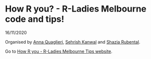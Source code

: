 How R you? - R-Ladies Melbourne code and tips\!
================
16/11/2020

Organised by [Anna Quaglieri](https://github.com/annaquaglieri16),
[Sehrish Kanwal](https://github.com/skanwal) and [Shazia
Rubental](www.shaziaruybal.com).

Go to [How R you - R-Ladies Melbourne Tips website]().
